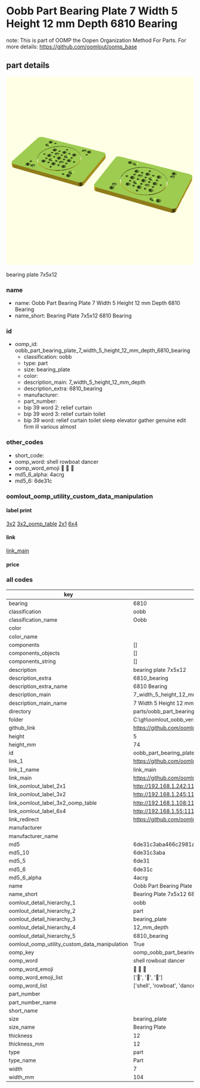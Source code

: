 # Oobb Part Bearing Plate 7 Width 5 Height 12 mm Depth 6810 Bearing  

note: This is part of OOMP the Oopen Organization Method For Parts. For more details: https://github.com/oomlout/oomp_base

##  part details
  

[![](3dpr.png)](3dpr.png)

bearing plate 7x5x12



### name
* name: Oobb Part Bearing Plate 7 Width 5 Height 12 mm Depth 6810 Bearing
* name_short: Bearing Plate 7x5x12 6810 Bearing
### id
* oomp_id: oobb_part_bearing_plate_7_width_5_height_12_mm_depth_6810_bearing
  * classification: oobb
  * type: part
  * size: bearing_plate
  * color: 
  * description_main: 7_width_5_height_12_mm_depth
  * description_extra: 6810_bearing
  * manufacturer: 
  * part_number: 
  * bip 39 word 2: relief curtain
  * bip 39 word 3: relief curtain toilet
  * bip 39 word: relief curtain toilet sleep elevator gather genuine edit firm ill various almost

### other_codes
* short_code: 
* oomp_word: shell rowboat dancer
* oomp_word_emoji :shell: :rowboat: :dancer:
* md5_6_alpha: 4acrg
* md5_6: 6de31c






### oomlout_oomp_utility_custom_data_manipulation
#### label print
[3x2](http://192.168.1.245:1112/?label=oomp%204acrg)
[3x2_oomp_table](http://192.168.1.108:1112/?label=oomp%204acrg)
[2x1](http://192.168.1.242:1112/?label=oomp%204acrg)
[6x4](http://192.168.1.55:1112/?label=oomp%204acrg)    

#### link

[link_main](https://github.com/oomlout/oomlout_oobb_version_4_generated_parts/tree/main/navigation_oomp/oobb/part/bearing_plate/7_width_5_height_12_mm_depth/6810_bearing/part)                              

#### price







### all codes 
| key | value |  
| --- | --- |  
| bearing | 6810 |  
| classification | oobb |  
| classification_name | Oobb |  
| color |  |  
| color_name |  |  
| components | [] |  
| components_objects | [] |  
| components_string | [] |  
| description | bearing plate 7x5x12 |  
| description_extra | 6810_bearing |  
| description_extra_name | 6810 Bearing |  
| description_main | 7_width_5_height_12_mm_depth |  
| description_main_name | 7 Width 5 Height 12 mm Depth |  
| directory | parts/oobb_part_bearing_plate_7_width_5_height_12_mm_depth_6810_bearing |  
| folder | C:\gh\oomlout_oobb_version_4_generated_parts\parts\oobb_part_bearing_plate_7_width_5_height_12_mm_depth_6810_bearing |  
| github_link | https://github.com/oomlout/oomlout_oomp_part_src/tree/main/parts/oobb_part_bearing_plate_7_width_5_height_12_mm_depth_6810_bearing |  
| height | 5 |  
| height_mm | 74 |  
| id | oobb_part_bearing_plate_7_width_5_height_12_mm_depth_6810_bearing |  
| link_1 | https://github.com/oomlout/oomlout_oobb_version_4_generated_parts/tree/main/navigation_oomp/oobb/part/bearing_plate/7_width_5_height_12_mm_depth/6810_bearing/part |  
| link_1_name | link_main |  
| link_main | https://github.com/oomlout/oomlout_oobb_version_4_generated_parts/tree/main/navigation_oomp/oobb/part/bearing_plate/7_width_5_height_12_mm_depth/6810_bearing/part |  
| link_oomlout_label_2x1 | http://192.168.1.242:1112/?label=oomp%204acrg |  
| link_oomlout_label_3x2 | http://192.168.1.245:1112/?label=oomp%204acrg |  
| link_oomlout_label_3x2_oomp_table | http://192.168.1.108:1112/?label=oomp%204acrg |  
| link_oomlout_label_6x4 | http://192.168.1.55:1112/?label=oomp%204acrg |  
| link_redirect | https://github.com/oomlout/oomlout_oobb_version_4_generated_parts/tree/main/parts/oobb_bearing_plate_07_05_12_6810 |  
| manufacturer |  |  
| manufacturer_name |  |  
| md5 | 6de31c3aba466c2981a3fcb3c78d8daa |  
| md5_10 | 6de31c3aba |  
| md5_5 | 6de31 |  
| md5_6 | 6de31c |  
| md5_6_alpha | 4acrg |  
| name | Oobb Part Bearing Plate 7 Width 5 Height 12 mm Depth 6810 Bearing |  
| name_short | Bearing Plate 7x5x12 6810 Bearing |  
| oomlout_detail_hierarchy_1 | oobb |  
| oomlout_detail_hierarchy_2 | part |  
| oomlout_detail_hierarchy_3 | bearing_plate |  
| oomlout_detail_hierarchy_4 | 12_mm_depth |  
| oomlout_detail_hierarchy_5 | 6810_bearing |  
| oomlout_oomp_utility_custom_data_manipulation | True |  
| oomp_key | oomp_oobb_part_bearing_plate_7_width_5_height_12_mm_depth_6810_bearing |  
| oomp_word | shell rowboat dancer |  
| oomp_word_emoji | :shell: :rowboat: :dancer: |  
| oomp_word_emoji_list | [':shell:', ':rowboat:', ':dancer:'] |  
| oomp_word_list | ['shell', 'rowboat', 'dancer'] |  
| part_number |  |  
| part_number_name |  |  
| short_name |  |  
| size | bearing_plate |  
| size_name | Bearing Plate |  
| thickness | 12 |  
| thickness_mm | 12 |  
| type | part |  
| type_name | Part |  
| width | 7 |  
| width_mm | 104 |  

